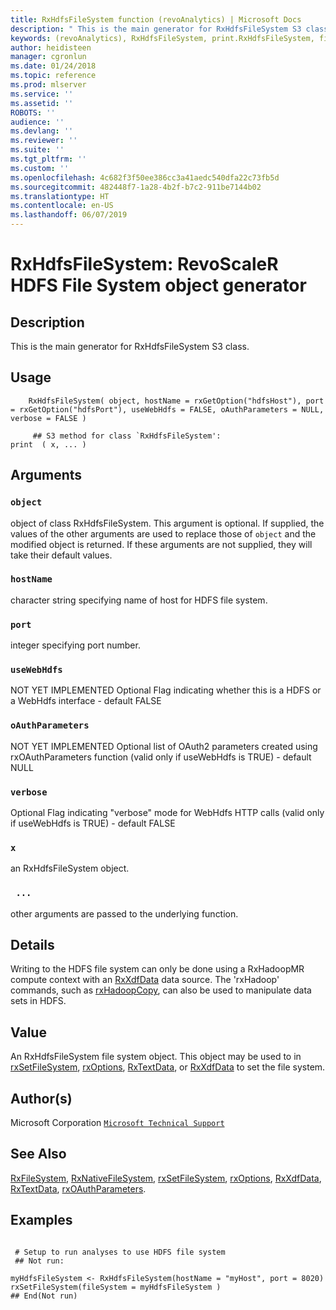 ```yaml
---
title: RxHdfsFileSystem function (revoAnalytics) | Microsoft Docs
description: " This is the main generator for RxHdfsFileSystem S3 class. "
keywords: (revoAnalytics), RxHdfsFileSystem, print.RxHdfsFileSystem, file, connection
author: heidisteen
manager: cgronlun
ms.date: 01/24/2018
ms.topic: reference
ms.prod: mlserver
ms.service: ''
ms.assetid: ''
ROBOTS: ''
audience: ''
ms.devlang: ''
ms.reviewer: ''
ms.suite: ''
ms.tgt_pltfrm: ''
ms.custom: ''
ms.openlocfilehash: 4c682f3f50ee386cc3a41aedc540dfa22c73fb5d
ms.sourcegitcommit: 482448f7-1a28-4b2f-b7c2-911be7144b02
ms.translationtype: HT
ms.contentlocale: en-US
ms.lasthandoff: 06/07/2019
---
```

 # <a name="rxhdfsfilesystem-revoscaler-hdfs-file-system-object-generator"></a>RxHdfsFileSystem: RevoScaleR HDFS File System object generator 
 ## <a name="description"></a>Description

This is the main generator for RxHdfsFileSystem S3 class.


 ## <a name="usage"></a>Usage

```   
    RxHdfsFileSystem( object, hostName = rxGetOption("hdfsHost"), port = rxGetOption("hdfsPort"), useWebHdfs = FALSE, oAuthParameters = NULL, verbose = FALSE )

     ## S3 method for class `RxHdfsFileSystem':
print  ( x, ... )

```

 ## <a name="arguments"></a>Arguments



 ### `object`
 object of class RxHdfsFileSystem. This argument is optional. If supplied, the values of  the other arguments are used to replace those of `object` and the modified object is returned. If these arguments are not supplied, they will take their default values.  


 ### `hostName`
 character string specifying name of host for HDFS file system.  


 ### `port`
 integer specifying port number.  


 ### `useWebHdfs`
 NOT YET IMPLEMENTED Optional Flag indicating whether this is a HDFS or a WebHdfs interface - default FALSE  


 ### `oAuthParameters`
 NOT YET IMPLEMENTED Optional list of OAuth2 parameters created using rxOAuthParameters function  (valid only if useWebHdfs is TRUE) - default NULL  


 ### `verbose`
 Optional Flag indicating "verbose" mode for WebHdfs HTTP calls (valid only if useWebHdfs is TRUE) - default FALSE  


 ### `x`
 an RxHdfsFileSystem object.  


 ### ` ...`
 other arguments are passed to the underlying function.  



 ## <a name="details"></a>Details

Writing to the HDFS file system can only be done using a RxHadoopMR compute context with an [RxXdfData](RxXdfData.md) data source. The 'rxHadoop' commands, such as [rxHadoopCopy](rxHadoopCommand.md), can also be used to manipulate data sets in HDFS.



 ## <a name="value"></a>Value

An RxHdfsFileSystem file system object. This object may be used to in [rxSetFileSystem](rxSetFileSystem.md), [rxOptions](rxOptions.md), [RxTextData](RxTextData.md), or [RxXdfData](RxXdfData.md) to set the file system.

 ## <a name="authors"></a>Author(s)
 Microsoft Corporation [`Microsoft Technical Support`](https://go.microsoft.com/fwlink/?LinkID=698556&clcid=0x409)


 ## <a name="see-also"></a>See Also

[RxFileSystem](RxFileSystem.md), [RxNativeFileSystem](RxNativeFileSystem.md), [rxSetFileSystem](rxSetFileSystem.md), [rxOptions](rxOptions.md), [RxXdfData](RxXdfData.md), [RxTextData](RxTextData.md), [rxOAuthParameters](rxOAuthParameters.md).

 ## <a name="examples"></a>Examples

 ```

  # Setup to run analyses to use HDFS file system
  ## Not run:

myHdfsFileSystem <- RxHdfsFileSystem(hostName = "myHost", port = 8020)
rxSetFileSystem(fileSystem = myHdfsFileSystem )
 ## End(Not run) 
```



